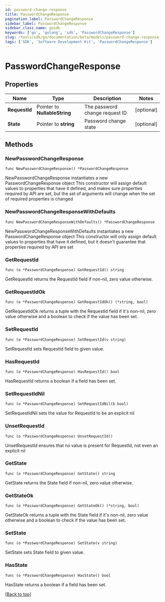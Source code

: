 ```yaml
---
id: password-change-response
title: PasswordChangeResponse
pagination_label: PasswordChangeResponse
sidebar_label: PasswordChangeResponse
sidebar_class_name: gosdk
keywords: ['go', 'golang', 'sdk', 'PasswordChangeResponse'] 
slug: /tools/sdk/go/documentation/beta/models/password-change-response
tags: ['SDK', 'Software Development Kit', 'PasswordChangeResponse']
---
```


# PasswordChangeResponse

## Properties

Name | Type | Description | Notes
------------ | ------------- | ------------- | -------------
**RequestId** | Pointer to **NullableString** | The password change request ID | [optional] 
**State** | Pointer to **string** | Password change state | [optional] 

## Methods

### NewPasswordChangeResponse

`func NewPasswordChangeResponse() *PasswordChangeResponse`

NewPasswordChangeResponse instantiates a new PasswordChangeResponse object
This constructor will assign default values to properties that have it defined,
and makes sure properties required by API are set, but the set of arguments
will change when the set of required properties is changed

### NewPasswordChangeResponseWithDefaults

`func NewPasswordChangeResponseWithDefaults() *PasswordChangeResponse`

NewPasswordChangeResponseWithDefaults instantiates a new PasswordChangeResponse object
This constructor will only assign default values to properties that have it defined,
but it doesn't guarantee that properties required by API are set

### GetRequestId

`func (o *PasswordChangeResponse) GetRequestId() string`

GetRequestId returns the RequestId field if non-nil, zero value otherwise.

### GetRequestIdOk

`func (o *PasswordChangeResponse) GetRequestIdOk() (*string, bool)`

GetRequestIdOk returns a tuple with the RequestId field if it's non-nil, zero value otherwise
and a boolean to check if the value has been set.

### SetRequestId

`func (o *PasswordChangeResponse) SetRequestId(v string)`

SetRequestId sets RequestId field to given value.

### HasRequestId

`func (o *PasswordChangeResponse) HasRequestId() bool`

HasRequestId returns a boolean if a field has been set.

### SetRequestIdNil

`func (o *PasswordChangeResponse) SetRequestIdNil(b bool)`

 SetRequestIdNil sets the value for RequestId to be an explicit nil

### UnsetRequestId
`func (o *PasswordChangeResponse) UnsetRequestId()`

UnsetRequestId ensures that no value is present for RequestId, not even an explicit nil
### GetState

`func (o *PasswordChangeResponse) GetState() string`

GetState returns the State field if non-nil, zero value otherwise.

### GetStateOk

`func (o *PasswordChangeResponse) GetStateOk() (*string, bool)`

GetStateOk returns a tuple with the State field if it's non-nil, zero value otherwise
and a boolean to check if the value has been set.

### SetState

`func (o *PasswordChangeResponse) SetState(v string)`

SetState sets State field to given value.

### HasState

`func (o *PasswordChangeResponse) HasState() bool`

HasState returns a boolean if a field has been set.


[[Back to top]](#) 


